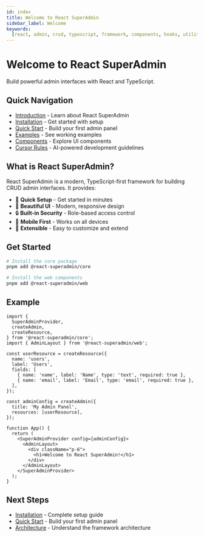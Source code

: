 ```yaml
---
id: index
title: Welcome to React SuperAdmin
sidebar_label: Welcome
keywords:
  [react, admin, crud, typescript, framework, components, hooks, utilities]
---
```


# Welcome to React SuperAdmin

Build powerful admin interfaces with React and TypeScript.

## Quick Navigation

- [Introduction](./introduction) - Learn about React SuperAdmin
- [Installation](./installation) - Get started with setup
- [Quick Start](./quick-start) - Build your first admin panel
- [Examples](./examples/basic-usage) - See working examples
- [Components](./components/button) - Explore UI components
- [Cursor Rules](./developer/cursor-rules) - AI-powered development guidelines

## What is React SuperAdmin?

React SuperAdmin is a modern, TypeScript-first framework for building CRUD admin interfaces. It provides:

- 🚀 **Quick Setup** - Get started in minutes
- 🎨 **Beautiful UI** - Modern, responsive design
- 🔒 **Built-in Security** - Role-based access control
- 📱 **Mobile First** - Works on all devices
- 🔧 **Extensible** - Easy to customize and extend

## Get Started

```bash
# Install the core package
pnpm add @react-superadmin/core

# Install the web components
pnpm add @react-superadmin/web
```

## Example

```tsx
import {
  SuperAdminProvider,
  createAdmin,
  createResource,
} from '@react-superadmin/core';
import { AdminLayout } from '@react-superadmin/web';

const userResource = createResource({
  name: 'users',
  label: 'Users',
  fields: [
    { name: 'name', label: 'Name', type: 'text', required: true },
    { name: 'email', label: 'Email', type: 'email', required: true },
  ],
});

const adminConfig = createAdmin({
  title: 'My Admin Panel',
  resources: [userResource],
});

function App() {
  return (
    <SuperAdminProvider config={adminConfig}>
      <AdminLayout>
        <div className="p-6">
          <h1>Welcome to React SuperAdmin!</h1>
        </div>
      </AdminLayout>
    </SuperAdminProvider>
  );
}
```

## Next Steps

- [Installation](./installation) - Complete setup guide
- [Quick Start](./quick-start) - Build your first admin panel
- [Architecture](./developer/architecture) - Understand the framework architecture
